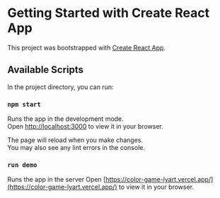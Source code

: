 # Getting Started with Create React App

This project was bootstrapped with [Create React App](https://github.com/facebook/create-react-app).

## Available Scripts

In the project directory, you can run:

### `npm start`

Runs the app in the development mode.\
Open [http://localhost:3000](http://localhost:3000) to view it in your browser.

The page will reload when you make changes.\
You may also see any lint errors in the console.

### `run demo`

Runs the app in the server
Open [https://color-game-lyart.vercel.app/](https://color-game-lyart.vercel.app/) to view it in your browser.
